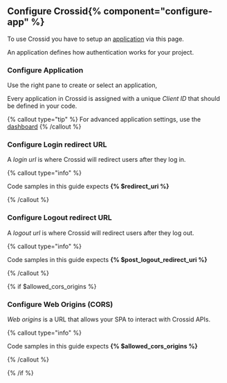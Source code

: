 ## Configure Crossid{% component="configure-app" %}

To use Crossid you have to setup an [application](/docs/concepts/application) via this page.

An application defines how authentication works for your project.

### Configure Application

Use the right pane to create or select an application,

Every application in Crossid is assigned with a unique _Client ID_ that should be defined in your code.

{% callout type="tip" %}
For advanced application settings, use the [dashboard](management)
{% /callout %}

### Configure Login redirect URL

A _login url_ is where Crossid will redirect users after they log in.

{% callout type="info" %}

Code samples in this guide expects **{% $redirect_uri %}**

{% /callout %}

### Configure Logout redirect URL

A _logout url_ is where Crossid will redirect users after they log out.

{% callout type="info" %}

Code samples in this guide expects **{% $post_logout_redirect_uri %}**

{% /callout %}

{% if $allowed_cors_origins %}

### Configure Web Origins (CORS)

_Web origins_ is a URL that allows your SPA to interact with Crossid APIs.

{% callout type="info" %}

Code samples in this guide expects **{% $allowed_cors_origins %}**

{% /callout %}

{% /if %}
